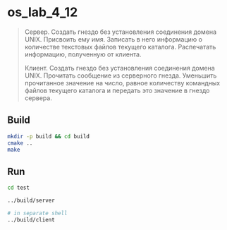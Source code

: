 # os_lab_4_12

> Сервер. Создать гнездо без установления соединения домена UNIX.
> Присвоить ему имя. Записать в него информацию о количестве
> текстовых файлов текущего каталога. Распечатать информацию, полученную от клиента.
> 
> Клиент. Создать гнездо без установления соединения домена UNIX.
> Прочитать сообщение из серверного гнезда.
> Уменьшить прочитанное значение на число, равное количеству
> командных файлов текущего каталога и передать это значение в гнездо сервера.

## Build

```sh
mkdir -p build && cd build
cmake ..
make
```

## Run

```sh
cd test

../build/server

# in separate shell
../build/client
```

